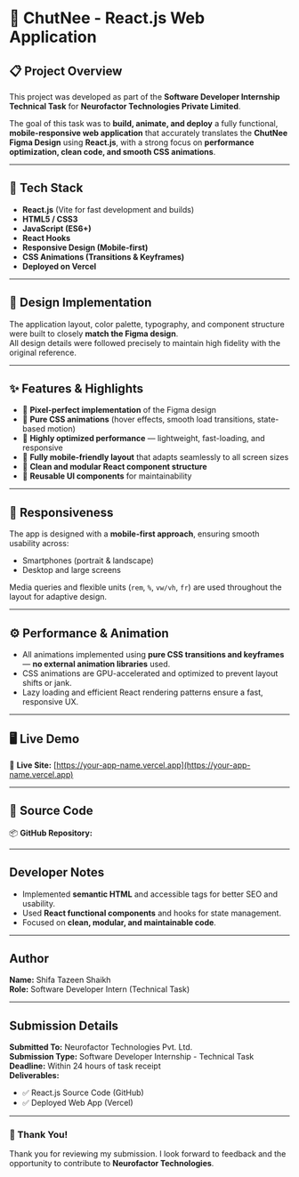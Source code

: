 # 🌿 ChutNee - React.js Web Application

## 📋 Project Overview

This project was developed as part of the **Software Developer Internship Technical Task** for **Neurofactor Technologies Private Limited**.

The goal of this task was to **build, animate, and deploy** a fully functional, **mobile-responsive web application** that accurately translates the **ChutNee Figma Design** using **React.js**, with a strong focus on **performance optimization, clean code, and smooth CSS animations**.

---

## 🚀 Tech Stack

- **React.js** (Vite for fast development and builds)
- **HTML5 / CSS3**
- **JavaScript (ES6+)**
- **React Hooks**
- **Responsive Design (Mobile-first)**
- **CSS Animations (Transitions & Keyframes)**
- **Deployed on Vercel**

---

## 🎨 Design Implementation

The application layout, color palette, typography, and component structure were built to closely **match the Figma design**.  
All design details were followed precisely to maintain high fidelity with the original reference.

---

## ✨ Features & Highlights

- 🔹 **Pixel-perfect implementation** of the Figma design  
- 🔹 **Pure CSS animations** (hover effects, smooth load transitions, state-based motion)  
- 🔹 **Highly optimized performance** — lightweight, fast-loading, and responsive  
- 🔹 **Fully mobile-friendly layout** that adapts seamlessly to all screen sizes  
- 🔹 **Clean and modular React component structure**  
- 🔹 **Reusable UI components** for maintainability  

---

## 📱 Responsiveness

The app is designed with a **mobile-first approach**, ensuring smooth usability across:
- Smartphones (portrait & landscape)
- Desktop and large screens

Media queries and flexible units (`rem`, `%`, `vw/vh`, `fr`) are used throughout the layout for adaptive design.

---

## ⚙️ Performance & Animation

- All animations implemented using **pure CSS transitions and keyframes** — **no external animation libraries** used.
- CSS animations are GPU-accelerated and optimized to prevent layout shifts or jank.
- Lazy loading and efficient React rendering patterns ensure a fast, responsive UX.

---

## 🖥️ Live Demo

🔗 **Live Site:** [https://your-app-name.vercel.app](https://your-app-name.vercel.app)

---

## 💾 Source Code

📦 **GitHub Repository:** 

---

##  Developer Notes

- Implemented **semantic HTML** and accessible tags for better SEO and usability.
- Used **React functional components** and hooks for state management.
- Focused on **clean, modular, and maintainable code**.

---

##  Author

**Name:** Shifa Tazeen Shaikh  
**Role:** Software Developer Intern (Technical Task)  

---

##  Submission Details

**Submitted To:** Neurofactor Technologies Pvt. Ltd.  
**Submission Type:** Software Developer Internship - Technical Task  
**Deadline:** Within 24 hours of task receipt  
**Deliverables:**
- ✅ React.js Source Code (GitHub)
- ✅ Deployed Web App (Vercel)

---

### 🏁 Thank You!

Thank you for reviewing my submission. I look forward to feedback and the opportunity to contribute to **Neurofactor Technologies**.

